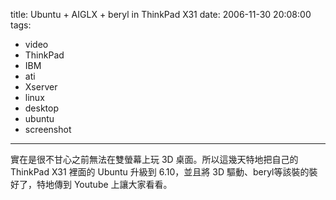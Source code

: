 title: Ubuntu + AIGLX + beryl in ThinkPad X31
date: 2006-11-30 20:08:00
tags: 
- video
- ThinkPad
- IBM
- ati
- Xserver
- linux
- desktop
- ubuntu
- screenshot
---

實在是很不甘心之前無法在雙螢幕上玩 3D 桌面。所以這幾天特地把自己的 ThinkPad X31 裡面的 Ubuntu 升級到 6.10，並且將 3D 驅動、beryl等該裝的裝好了，特地傳到 Youtube 上讓大家看看。 

<object width="425" height="350"><param name="movie" value="http://www.youtube.com/v/x1I9Sbryw-M"></param><param name="wmode" value="transparent"></param><embed src="http://www.youtube.com/v/x1I9Sbryw-M" type="application/x-shockwave-flash" wmode="transparent" width="425" height="350"></embed></object>